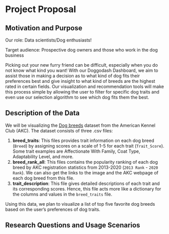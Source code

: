 # Project Proposal

## Motivation and Purpose
Our role: Data scientists/Dog enthusiasts!

Target audience: Prospective dog owners and those who work in the dog business

Picking out your new furry friend can be difficult, especially when you do not know what kind you want! With our Doggodash Dashboard, we aim to assist those in making a decision as to what kind of dog fits their preferences best and give insight to what kind of breeds are the highest rated in certain fields. Our visualization and recommendation tools will make this process simple by allowing the user to filter for specific dog traits and even use our selection algorithm to see which dog fits them the best.

## Description of the Data
We will be visualizing the [Dog breeds](https://github.com/rfordatascience/tidytuesday/tree/master/data/2022/2022-02-01) dataset from the American Kennel Club (AKC). The dataset consists of three .csv files:

  1. **breed_traits**: This files provides trait information on each dog breed (`Breed`) by assigning scores on a scale of 1-5 for each trait (`Trait_Score`). Some trait examples are Affectionate With Family, Coat Type, Adaptability Level, and more.  
  2. **breed_rank_all**: This files contains the popularity ranking of each dog breed by AKC registration statistics from 2013-2020 (`2013 Rank` - `2020 Rank`). We can also get the links to the image and the AKC webpage of each dog breed from this file.
  3. **trait_description**: This file gives detailed descriptions of each trait and its corresponding scores. Hence, this file acts more like a dictionary for the columns and values in the `breed_traits` file. 

Using this data, we plan to visualize a list of top five favorite dog breeds based on the user’s preferences of dog traits. 

## Research Questions and Usage Scenarios
